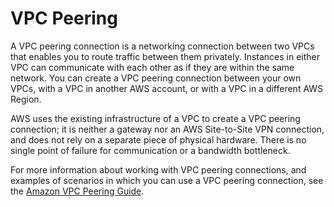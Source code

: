 # VPC Peering<a name="vpc-peering"></a>

A VPC peering connection is a networking connection between two VPCs that enables you to route traffic between them privately\. Instances in either VPC can communicate with each other as if they are within the same network\. You can create a VPC peering connection between your own VPCs, with a VPC in another AWS account, or with a VPC in a different AWS Region\.

AWS uses the existing infrastructure of a VPC to create a VPC peering connection; it is neither a gateway nor an AWS Site\-to\-Site VPN connection, and does not rely on a separate piece of physical hardware\. There is no single point of failure for communication or a bandwidth bottleneck\. 

For more information about working with VPC peering connections, and examples of scenarios in which you can use a VPC peering connection, see the [Amazon VPC Peering Guide](https://docs.aws.amazon.com/vpc/latest/peering/)\.
